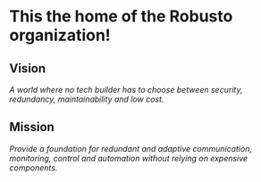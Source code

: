 # This the home of the Robusto organization! #

## Vision
*A world where no tech builder has to choose between security, redundancy, maintainability and low cost.*
## Mission
*Provide a foundation for redundant and adaptive communication, monitoring, control and automation without relying on expensive components.*



